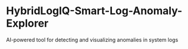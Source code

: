 # HybridLogIQ-Smart-Log-Anomaly-Explorer
AI-powered tool for detecting and visualizing anomalies in system logs
